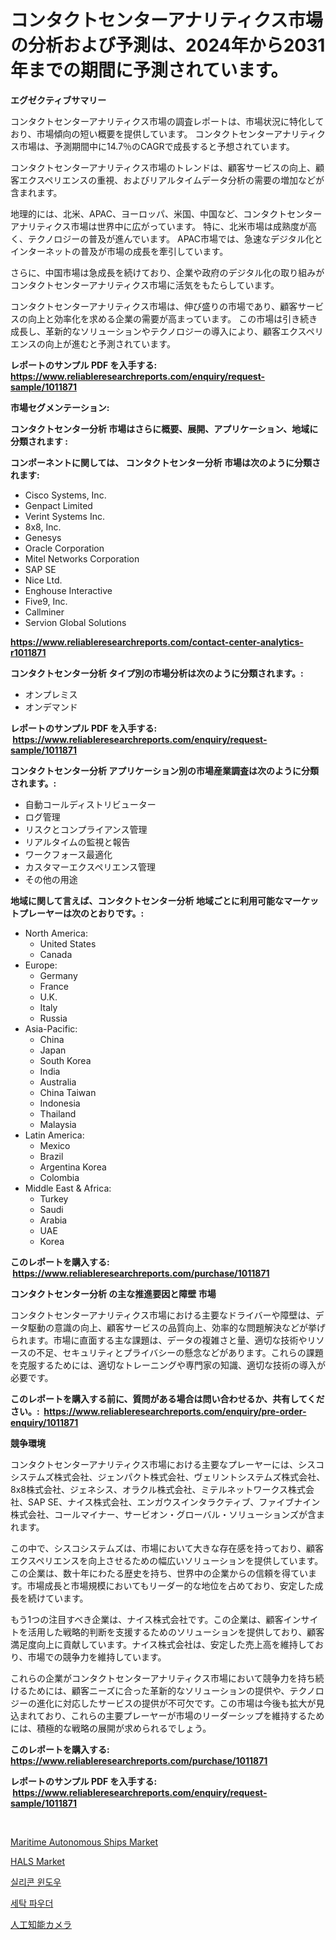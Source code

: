<p><h1>コンタクトセンターアナリティクス市場の分析および予測は、2024年から2031年までの期間に予測されています。</h1></p><p><strong>エグゼクティブサマリー</strong></p>
<p><p>コンタクトセンターアナリティクス市場の調査レポートは、市場状況に特化しており、市場傾向の短い概要を提供しています。 コンタクトセンターアナリティクス市場は、予測期間中に14.7％のCAGRで成長すると予想されています。</p><p>コンタクトセンターアナリティクス市場のトレンドは、顧客サービスの向上、顧客エクスペリエンスの重視、およびリアルタイムデータ分析の需要の増加などが含まれます。</p><p>地理的には、北米、APAC、ヨーロッパ、米国、中国など、コンタクトセンターアナリティクス市場は世界中に広がっています。 特に、北米市場は成熟度が高く、テクノロジーの普及が進んでいます。 APAC市場では、急速なデジタル化とインターネットの普及が市場の成長を牽引しています。</p><p>さらに、中国市場は急成長を続けており、企業や政府のデジタル化の取り組みがコンタクトセンターアナリティクス市場に活気をもたらしています。</p><p>コンタクトセンターアナリティクス市場は、伸び盛りの市場であり、顧客サービスの向上と効率化を求める企業の需要が高まっています。 この市場は引き続き成長し、革新的なソリューションやテクノロジーの導入により、顧客エクスペリエンスの向上が進むと予測されています。</p></p>
<p><strong>レポートのサンプル PDF を入手する: <a href="https://www.reliableresearchreports.com/enquiry/request-sample/1011871">https://www.reliableresearchreports.com/enquiry/request-sample/1011871</a></strong></p>
<p><strong>市場セグメンテーション:</strong></p>
<p><strong> コンタクトセンター分析 市場はさらに概要、展開、アプリケーション、地域に分類されます :</strong></p>
<p><strong>コンポーネントに関しては、 コンタクトセンター分析 市場は次のように分類されます: &nbsp;</strong></p>
<p><ul><li>Cisco Systems, Inc.</li><li>Genpact Limited</li><li>Verint Systems Inc.</li><li>8x8, Inc.</li><li>Genesys</li><li>Oracle Corporation</li><li>Mitel Networks Corporation</li><li>SAP SE</li><li>Nice Ltd.</li><li>Enghouse Interactive</li><li>Five9, Inc.</li><li>Callminer</li><li>Servion Global Solutions</li></ul></p>
<p><strong><a href="https://www.reliableresearchreports.com/contact-center-analytics-r1011871">https://www.reliableresearchreports.com/contact-center-analytics-r1011871</a></strong></p>
<p><strong> コンタクトセンター分析 タイプ別の市場分析は次のように分類されます。:</strong></p>
<p><ul><li>オンプレミス</li><li>オンデマンド</li></ul></p>
<p><strong>レポートのサンプル PDF を入手する: &nbsp;<a href="https://www.reliableresearchreports.com/enquiry/request-sample/1011871">https://www.reliableresearchreports.com/enquiry/request-sample/1011871</a></strong></p>
<p><strong> コンタクトセンター分析 アプリケーション別の市場産業調査は次のように分類されます。:</strong></p>
<p><ul><li>自動コールディストリビューター</li><li>ログ管理</li><li>リスクとコンプライアンス管理</li><li>リアルタイムの監視と報告</li><li>ワークフォース最適化</li><li>カスタマーエクスペリエンス管理</li><li>その他の用途</li></ul></p>
<p><strong>地域に関して言えば、コンタクトセンター分析 地域ごとに利用可能なマーケットプレーヤーは次のとおりです。:</strong></p>
<p><ul>
    <li>
        North America:
        <ul>
            <li>United States</li>
            <li>Canada</li>
        </ul>
    </li>
    <li>
        Europe:
        <ul>
            <li>Germany</li>
            <li>France</li>
            <li>U.K.</li>
            <li>Italy</li>
            <li>Russia</li>
        </ul>
    </li>
    <li>
        Asia-Pacific:
        <ul>
            <li>China</li>
            <li>Japan</li>
            <li>South Korea</li>
            <li>India</li>
            <li>Australia</li>
            <li>China Taiwan</li>
            <li>Indonesia</li>
            <li>Thailand</li>
            <li>Malaysia</li>
        </ul>
    </li>
    <li>
        Latin America:
        <ul>
            <li>Mexico</li>
            <li>Brazil</li>
            <li>Argentina Korea</li>
            <li>Colombia</li>
        </ul>
    </li>
    <li>
        Middle East & Africa:
        <ul>
            <li>Turkey</li>
            <li>Saudi</li>
            <li>Arabia</li>
            <li>UAE</li>
            <li>Korea</li>
        </ul>
    </li>
    </ul></p>
<p><strong>このレポートを購入する: &nbsp;<a href="https://www.reliableresearchreports.com/purchase/1011871">https://www.reliableresearchreports.com/purchase/1011871</a></strong></p>
<p><strong>コンタクトセンター分析 の主な推進要因と障壁 市場</strong></p>
<p><p>コンタクトセンターアナリティクス市場における主要なドライバーや障壁は、データ駆動の意識の向上、顧客サービスの品質向上、効率的な問題解決などが挙げられます。市場に直面する主な課題は、データの複雑さと量、適切な技術やリソースの不足、セキュリティとプライバシーの懸念などがあります。これらの課題を克服するためには、適切なトレーニングや専門家の知識、適切な技術の導入が必要です。</p></p>
<p><strong>このレポートを購入する前に、質問がある場合は問い合わせるか、共有してください。:&nbsp; <a href="https://www.reliableresearchreports.com/enquiry/pre-order-enquiry/1011871">https://www.reliableresearchreports.com/enquiry/pre-order-enquiry/1011871</a></strong></p>
<p><strong>競争環境</strong></p>
<p><p>コンタクトセンターアナリティクス市場における主要なプレーヤーには、シスコシステムズ株式会社、ジェンパクト株式会社、ヴェリントシステムズ株式会社、8x8株式会社、ジェネシス、オラクル株式会社、ミテルネットワークス株式会社、SAP SE、ナイス株式会社、エンガウスインタラクティブ、ファイブナイン株式会社、コールマイナー、サービオン・グローバル・ソリューションズが含まれます。</p><p>この中で、シスコシステムズは、市場において大きな存在感を持っており、顧客エクスペリエンスを向上させるための幅広いソリューションを提供しています。この企業は、数十年にわたる歴史を持ち、世界中の企業からの信頼を得ています。市場成長と市場規模においてもリーダー的な地位を占めており、安定した成長を続けています。</p><p>もう1つの注目すべき企業は、ナイス株式会社です。この企業は、顧客インサイトを活用した戦略的判断を支援するためのソリューションを提供しており、顧客満足度向上に貢献しています。ナイス株式会社は、安定した売上高を維持しており、市場での競争力を維持しています。</p><p>これらの企業がコンタクトセンターアナリティクス市場において競争力を持ち続けるためには、顧客ニーズに合った革新的なソリューションの提供や、テクノロジーの進化に対応したサービスの提供が不可欠です。この市場は今後も拡大が見込まれており、これらの主要プレーヤーが市場のリーダーシップを維持するためには、積極的な戦略の展開が求められるでしょう。</p></p>
<p><strong>このレポートを購入する: &nbsp; <a href="https://www.reliableresearchreports.com/purchase/1011871">https://www.reliableresearchreports.com/purchase/1011871</a></strong></p>
<p><strong>レポートのサンプル PDF を入手する: &nbsp;<a href="https://www.reliableresearchreports.com/enquiry/request-sample/1011871">https://www.reliableresearchreports.com/enquiry/request-sample/1011871</a></strong><strong></strong></p>
<p>&nbsp;</p>
<p><p><a href="https://github.com/luckyshygirl/Market-Research-Report-List-4/blob/main/maritime-autonomous-ships-market.md">Maritime Autonomous Ships Market</a></p><p><a href="https://issuu.com/reportprime-2/docs/hals-market-size-2030.pptx">HALS Market</a></p><p><a href="https://github.com/KellyLyncyh543964/Market-Research-Report-List-1/blob/main/746014538881.md">실리콘 윈도우</a></p><p><a href="https://medium.com/@stanleylyittle554467/%EC%84%B8%ED%83%81-%EC%84%B8%EC%A0%9C-%EC%8B%9C%EC%9E%A5-2031%EB%85%84%EA%B9%8C%EC%A7%80%EC%9D%98-%ED%8A%B8%EB%A0%8C%EB%93%9C-%EC%98%88%EC%B8%A1-%EB%B0%8F-%EA%B2%BD%EC%9F%81-%EB%B6%84%EC%84%9D-4b2402426921">세탁 파우더</a></p><p><a href="https://medium.com/@arimuller2009/ai%E3%82%AB%E3%83%A1%E3%83%A9%E5%B8%82%E5%A0%B4%E8%A6%8F%E6%A8%A1-%E5%B8%82%E5%A0%B4%E5%B1%95%E6%9C%9B%E3%81%A8%E5%B8%82%E5%A0%B4%E4%BA%88%E6%B8%AC-2024%E5%B9%B4%E3%81%8B%E3%82%892031%E5%B9%B4-61bc802b46ff">人工知能カメラ</a></p></p>